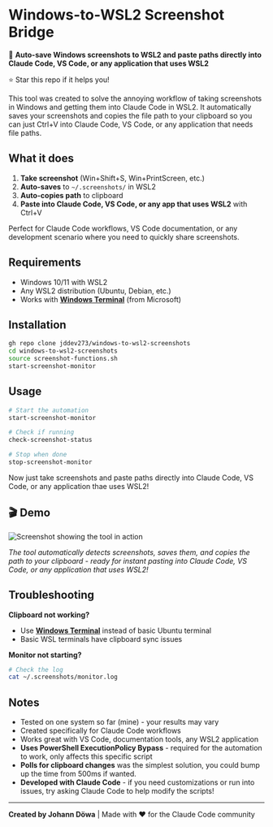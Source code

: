 # Windows-to-WSL2 Screenshot Bridge

🚀 **Auto-save Windows screenshots to WSL2 and paste paths directly into Claude Code, VS Code, or any application that uses WSL2**

⭐ Star this repo if it helps you!

This tool was created to solve the annoying workflow of taking screenshots in Windows and getting them into Claude Code in WSL2. It automatically saves your screenshots and copies the file path to your clipboard so you can just Ctrl+V into Claude Code, VS Code, or any application that needs file paths.

## What it does

1. **Take screenshot** (Win+Shift+S, Win+PrintScreen, etc.)
2. **Auto-saves** to `~/.screenshots/` in WSL2  
3. **Auto-copies path** to clipboard
4. **Paste into Claude Code, VS Code, or any app that uses WSL2** with Ctrl+V

Perfect for Claude Code workflows, VS Code documentation, or any development scenario where you need to quickly share screenshots.

## Requirements

- Windows 10/11 with WSL2
- Any WSL2 distribution (Ubuntu, Debian, etc.)
- Works with **[Windows Terminal](https://apps.microsoft.com/detail/9n0dx20hk701)** (from Microsoft)

## Installation

```bash
gh repo clone jddev273/windows-to-wsl2-screenshots
cd windows-to-wsl2-screenshots
source screenshot-functions.sh
start-screenshot-monitor
```

## Usage

```bash
# Start the automation
start-screenshot-monitor

# Check if running
check-screenshot-status

# Stop when done
stop-screenshot-monitor
```

Now just take screenshots and paste paths directly into Claude Code, VS Code, or any application thae uses WSL2!

## 🎬 Demo

![Screenshot showing the tool in action](demo-screenshot.png)

*The tool automatically detects screenshots, saves them, and copies the path to your clipboard - ready for instant pasting into Claude Code, VS Code, or any application that uses WSL2!*

## Troubleshooting

**Clipboard not working?** 
- Use **[Windows Terminal](https://apps.microsoft.com/detail/9n0dx20hk701)** instead of basic Ubuntu terminal
- Basic WSL terminals have clipboard sync issues

**Monitor not starting?**
```bash
# Check the log
cat ~/.screenshots/monitor.log
```

## Notes

- Tested on one system so far (mine) - your results may vary
- Created specifically for Claude Code workflows  
- Works great with VS Code, documentation tools, any WSL2 application
- **Uses PowerShell ExecutionPolicy Bypass** - required for the automation to work, only affects this specific script
- **Polls for clipboard changes** was the simplest solution, you could bump up the time from 500ms if wanted.
- **Developed with Claude Code** - if you need customizations or run into issues, try asking Claude Code to help modify the scripts!


---

**Created by Johann Döwa** | Made with ❤️ for the Claude Code community
